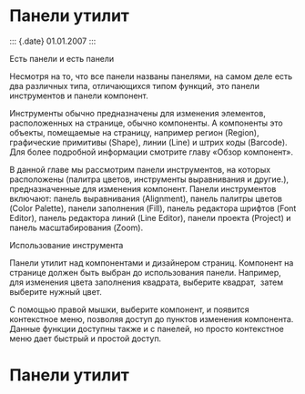 Панели утилит
=============

::: {.date}
01.01.2007
:::

Есть панели и есть панели

Несмотря на то, что все панели названы панелями, на самом деле есть два
различных типа, отличающихся типом функций, это панели инструментов и
панели компонент.

Инструменты обычно предназначены для изменения элементов, расположенных
на странице, обычно компоненты. А компоненты это объекты, помещаемые на
страницу, например регион (Region), графические примитивы (Shape), линии
(Line) и штрих коды (Barcode). Для более подробной информации смотрите
главу «Обзор компонент».

В данной главе мы рассмотрим панели инструментов, на которых расположены
(палитра цветов, инструменты выравнивания и другие.), предназначенные
для изменения компонент. Панели инструментов включают: панель
выравнивания (Alignment), панель палитры цветов (Color Palette), панели
заполнения (Fill), панель редактора шрифтов (Font Editor), панель
редактора линий (Line Editor), панели проекта (Project) и панель
масштабирования (Zoom).

Использование инструмента

Панели утилит над компонентами и дизайнером страниц. Компонент на
странице должен быть выбран до использования панели. Например, для
изменения цвета заполнения квадрата, выберите квадрат,  затем выберите
нужный цвет.

С помощью правой мышки, выберите компонент, и появится контекстное меню,
позволяя доступ до пунктов изменения компонента. Данные функции доступны
также и с панелей, но просто контекстное меню дает быстрый и простой
доступ.

Панели утилит
=============

